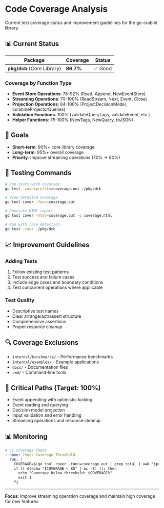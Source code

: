 # Code Coverage Analysis

Current test coverage status and improvement guidelines for the go-crablet library.

## 📊 **Current Status**

| Package | Coverage | Status |
|---------|----------|---------|
| **pkg/dcb** (Core Library) | **86.7%** | ✅ Good |

### **Coverage by Function Type**

- **Event Store Operations**: 78-92% (Read, Append, NewEventStore)
- **Streaming Operations**: 70-100% (ReadStream, Next, Event, Close)
- **Projection Operations**: 84-100% (ProjectDecisionModel, combineProjectorQueries)
- **Validation Functions**: 100% (validateQueryTags, validateEvent, etc.)
- **Helper Functions**: 75-100% (NewTags, NewQuery, toJSON)

## 🎯 **Goals**

- **Short-term**: 90%+ core library coverage
- **Long-term**: 95%+ overall coverage
- **Priority**: Improve streaming operations (70% → 90%)

## 🧪 **Testing Commands**

```bash
# Run tests with coverage
go test -coverprofile=coverage.out ./pkg/dcb

# View detailed coverage
go tool cover -func=coverage.out

# Generate HTML report
go tool cover -html=coverage.out -o coverage.html

# Run with race detection
go test -race ./pkg/dcb
```

## 📈 **Improvement Guidelines**

### **Adding Tests**
1. Follow existing test patterns
2. Test success and failure cases
3. Include edge cases and boundary conditions
4. Test concurrent operations where applicable

### **Test Quality**
- Descriptive test names
- Clear arrange/act/assert structure
- Comprehensive assertions
- Proper resource cleanup

## 🔍 **Coverage Exclusions**

- `internal/benchmarks/` - Performance benchmarks
- `internal/examples/` - Example applications
- `docs/` - Documentation files
- `cmd/` - Command-line tools

## 🚨 **Critical Paths (Target: 100%)**

- Event appending with optimistic locking
- Event reading and querying
- Decision model projection
- Input validation and error handling
- Streaming operations and resource cleanup

## 📊 **Monitoring**

```yaml
# CI coverage check
- name: Check Coverage Threshold
  run: |
    COVERAGE=$(go tool cover -func=coverage.out | grep total | awk '{print $3}' | sed 's/%//')
    if (( $(echo "$COVERAGE < 85" | bc -l) )); then
      echo "Coverage below threshold: $COVERAGE%"
      exit 1
    fi
```

---

**Focus**: Improve streaming operation coverage and maintain high coverage for new features. 